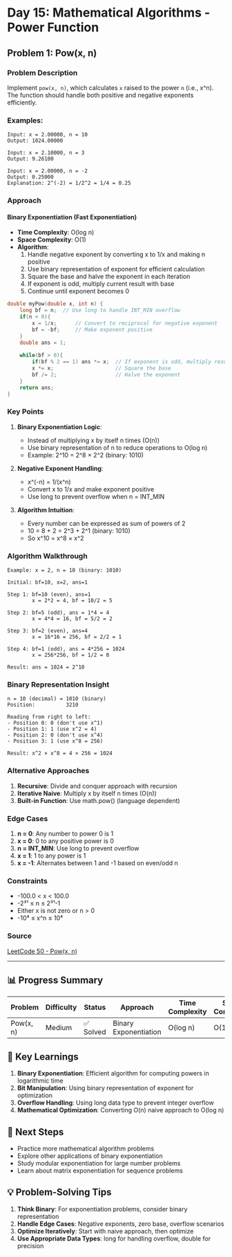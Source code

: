 # Day 15: Mathematical Algorithms - Power Function

## Problem 1: Pow(x, n)

### Problem Description

Implement `pow(x, n)`, which calculates `x` raised to the power `n` (i.e., x^n). The function should handle both positive and negative exponents efficiently.

### Examples:

```
Input: x = 2.00000, n = 10
Output: 1024.00000

Input: x = 2.10000, n = 3
Output: 9.26100

Input: x = 2.00000, n = -2
Output: 0.25000
Explanation: 2^(-2) = 1/2^2 = 1/4 = 0.25
```

### Approach

#### Binary Exponentiation (Fast Exponentiation)

- **Time Complexity**: O(log n)
- **Space Complexity**: O(1)
- **Algorithm**:
  1. Handle negative exponent by converting x to 1/x and making n positive
  2. Use binary representation of exponent for efficient calculation
  3. Square the base and halve the exponent in each iteration
  4. If exponent is odd, multiply current result with base
  5. Continue until exponent becomes 0

```cpp
double myPow(double x, int n) {
    long bf = n;  // Use long to handle INT_MIN overflow
    if(n < 0){
        x = 1/x;      // Convert to reciprocal for negative exponent
        bf = -bf;     // Make exponent positive
    }
    double ans = 1;
    
    while(bf > 0){
        if(bf % 2 == 1) ans *= x;  // If exponent is odd, multiply result
        x *= x;                    // Square the base
        bf /= 2;                   // Halve the exponent
    }
    return ans;
}
```

### Key Points

1. **Binary Exponentiation Logic**:
   - Instead of multiplying x by itself n times (O(n))
   - Use binary representation of n to reduce operations to O(log n)
   - Example: 2^10 = 2^8 × 2^2 (binary: 1010)

2. **Negative Exponent Handling**:
   - x^(-n) = 1/(x^n)
   - Convert x to 1/x and make exponent positive
   - Use long to prevent overflow when n = INT_MIN

3. **Algorithm Intuition**:
   - Every number can be expressed as sum of powers of 2
   - 10 = 8 + 2 = 2^3 + 2^1 (binary: 1010)
   - So x^10 = x^8 × x^2

### Algorithm Walkthrough

```
Example: x = 2, n = 10 (binary: 1010)

Initial: bf=10, x=2, ans=1

Step 1: bf=10 (even), ans=1
        x = 2*2 = 4, bf = 10/2 = 5

Step 2: bf=5 (odd), ans = 1*4 = 4
        x = 4*4 = 16, bf = 5/2 = 2

Step 3: bf=2 (even), ans=4
        x = 16*16 = 256, bf = 2/2 = 1

Step 4: bf=1 (odd), ans = 4*256 = 1024
        x = 256*256, bf = 1/2 = 0

Result: ans = 1024 = 2^10
```

### Binary Representation Insight

```
n = 10 (decimal) = 1010 (binary)
Position:          3210

Reading from right to left:
- Position 0: 0 (don't use x^1)
- Position 1: 1 (use x^2 = 4)
- Position 2: 0 (don't use x^4)
- Position 3: 1 (use x^8 = 256)

Result: x^2 × x^8 = 4 × 256 = 1024
```

### Alternative Approaches

1. **Recursive**: Divide and conquer approach with recursion
2. **Iterative Naive**: Multiply x by itself n times (O(n))
3. **Built-in Function**: Use math.pow() (language dependent)

### Edge Cases

1. **n = 0**: Any number to power 0 is 1
2. **x = 0**: 0 to any positive power is 0
3. **n = INT_MIN**: Use long to prevent overflow
4. **x = 1**: 1 to any power is 1
5. **x = -1**: Alternates between 1 and -1 based on even/odd n

### Constraints

- -100.0 < x < 100.0
- -2³¹ ≤ n ≤ 2³¹-1
- Either x is not zero or n > 0
- -10⁴ ≤ x^n ≤ 10⁴

### Source

[LeetCode 50 - Pow(x, n)](https://leetcode.com/problems/powx-n)

---

## 📊 Progress Summary

| Problem | Difficulty | Status | Approach | Time Complexity | Space Complexity |
|---------|------------|--------|----------|-----------------|------------------|
| Pow(x, n) | Medium | ✅ Solved | Binary Exponentiation | O(log n) | O(1) |

## 🎯 Key Learnings

1. **Binary Exponentiation**: Efficient algorithm for computing powers in logarithmic time
2. **Bit Manipulation**: Using binary representation of exponent for optimization
3. **Overflow Handling**: Using long data type to prevent integer overflow
4. **Mathematical Optimization**: Converting O(n) naive approach to O(log n)

## 🚀 Next Steps

- Practice more mathematical algorithm problems
- Explore other applications of binary exponentiation
- Study modular exponentiation for large number problems
- Learn about matrix exponentiation for sequence problems

## 💡 Problem-Solving Tips

1. **Think Binary**: For exponentiation problems, consider binary representation
2. **Handle Edge Cases**: Negative exponents, zero base, overflow scenarios
3. **Optimize Iteratively**: Start with naive approach, then optimize
4. **Use Appropriate Data Types**: long for handling overflow, double for precision
